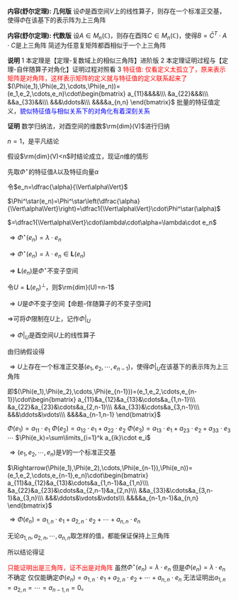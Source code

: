 **内容(舒尔定理): 几何版**
设$\Phi$是酉空间$V$上的线性算子，则存在一个标准正交基，使得$\Phi$在该基下的表示阵为上三角阵

**内容(舒尔定理): 代数版**
设$A\in M_n(\mathbb{C})$，则存在酉阵$C\in M_n(\mathbb{C})$，使得$B=\bar{C}^T\cdot A\cdot C$是上三角阵
简述为任意复矩阵都酉相似于一个上三角阵

**说明**
1 本定理是【定理-复数域上的相似三角阵】进阶版
2 本定理证明过程与【定理-自伴随算子对角化】证明过程对照看
3 <font color=red>特征值: 仅看定义太孤立了，原来表示矩阵是对角阵，这样表示矩阵的定义就与特征值的定义联系起来了</font>
$(\Phi(e_1),\Phi(e_2),\cdots,\Phi(e_n))=(e_1,e_2,\cdots,e_n)\cdot\begin{bmatrix}
a_{11}&&&&\\\ &a_{22}&&&\\\ &&a_{33}&&\\\ &&&\ddots&\\\ &&&&a_{n,n}
\end{bmatrix}$
批量的特征值定义，<font color=blue>貌似特征值与相似关系下的对角化有着深刻关系</font>

**证明**
数学归纳法，对酉空间的维数$\rm{dim}(V)$进行归纳

$n=1$，是平凡结论

假设$\rm{dim}(V)<n$时结论成立，现证$n$维的情形

先取$\Phi^\star$的特征值$\lambda$以及特征向量$\alpha$

令$e_n=\dfrac{\alpha}{\Vert\alpha\Vert}$

$\Phi^\star(e_n)=\Phi^\star\left(\dfrac{\alpha}{\Vert\alpha\Vert}\right)=\dfrac1{\Vert\alpha\Vert}\cdot\Phi^\star(\alpha)$

$=\dfrac1{\Vert\alpha\Vert}\cdot\lambda\cdot\alpha=\lambda\cdot e_n$

$\Rightarrow\Phi^\star(e_n)=\lambda\cdot e_n$

$\Rightarrow\Phi^\star(e_n)=\lambda\cdot e_n\in\mathbf{L}(e_n)$

$\Rightarrow\mathbf{L}(e_n)$是$\Phi^\star$不变子空间

令$U=\mathbf{L}(e_n)^\perp$，则$\rm{dim}(U)=n-1$

$\Rightarrow U$是$\Phi$不变子空间【命题-伴随算子的不变子空间】

$\Rightarrow$可将$\Phi$限制在$U$上，记作$\Phi\left|\right._U$

$\Rightarrow\Phi\left|\right._U$是酉空间$U$上的线性算子

由归纳假设得

$\Rightarrow U$上存在一个标准正交基$(e_1,e_2,\cdots,e_{n-1})$，使得$\Phi\left|\right._U$在该基下的表示阵为上三角阵

即$(\Phi(e_1),\Phi(e_2),\cdots,\Phi(e_{n-1}))=(e_1,e_2,\cdots,e_{n-1})\cdot\begin{bmatrix}
a_{11}&a_{12}&a_{13}&\cdots&a_{1,n-1}\\\ &a_{22}&a_{23}&\cdots&a_{2,n-1}\\\ &&a_{33}&\cdots&a_{3,n-1}\\\ &&&\ddots&\vdots\\\ &&&&a_{n-1,n-1}
\end{bmatrix}$

$\Phi(e_1)=a_{11}\cdot e_1$
$\Phi(e_2)=a_{12}\cdot e_1+a_{22}\cdot e_2$
$\Phi(e_3)=a_{13}\cdot e_1+a_{23}\cdot e_2+a_{33}\cdot e_3$
$\cdots$
$\Phi(e_k)=\sum\limits_{i=1}^k a_{ik}\cdot e_i$

$\Rightarrow(e_1,e_2,\cdots,e_n)$是$V$的一个标准正交基

$\Rightarrow(\Phi(e_1),\Phi(e_2),\cdots,\Phi(e_{n-1}),\Phi(e_n))=(e_1,e_2,\cdots,e_{n-1},e_n)\cdot\begin{bmatrix}
a_{11}&a_{12}&a_{13}&\cdots&a_{1,n-1}&a_{1,n}\\\ &a_{22}&a_{23}&\cdots&a_{2,n-1}&a_{2,n}\\\ &&a_{33}&\cdots&a_{3,n-1}&a_{3,n}\\\ &&&\ddots&\vdots&\vdots\\\ &&&&a_{n-1,n-1}&a_{n,n}
\end{bmatrix}$

$\Rightarrow\Phi(e_n)=a_{1,n}\cdot e_1+a_{2,n}\cdot e_2+\cdots+a_{n,n}\cdot e_n$

无论$a_{1,n},a_{2,n},\cdots,a_{n,n}$取怎样的值，都能保证保持上三角阵

所以结论得证

<font color=red>只能证明出是三角阵，证不出是对角阵</font>
虽然$\Phi^\star(e_n)=\lambda\cdot e_n$
但是$\Phi(e_n)=\lambda\cdot e_n$不确定
仅仅能确定$\Phi(e_n)=a_{1,n}\cdot e_1+a_{2,n}\cdot e_2+\cdots+a_{n,n}\cdot e_n$
无法证明出$a_{1,n}=a_{2,n}=\cdots=a_{n-1,n}=0$。
